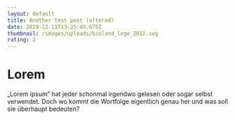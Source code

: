 ```yaml
---
layout: default
title: Another test post (altered)
date: 2019-12-11T13:25:49.675Z
thumbnail: /images/uploads/bioland_logo_2012.svg
rating: 2
---
```

# Lorem
„Lorem ipsum“ hat jeder schonmal irgendwo gelesen oder sogar selbst verwendet. Doch wo kommt die Wortfolge eigentlich genau her und was soll sie überhaupt bedeuten?